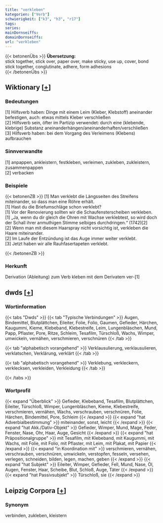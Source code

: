 ```yaml
---
title: "verkleben"
kategorien: ["Verb"]
schwierigkeit: ["k3", "h3", "r17"]
tags:
series:
mainDornseiffs:
domainDornseiffs:
url: "verkleben"
---
```


{{< betonenÜbs >}}
**Übersetzung:**  
stick together, stick over, paper over, make sticky, use up, cover, bond  
stick together, conglutinate, adhere, form adhesions  
{{< /betonenÜbs >}}

## Wiktionary [[+](https://de.wiktionary.org/wiki/verkleben)]

### Bedeutungen
[1] Hilfsverb haben: Dinge mit einem Leim (Kleber, Klebstoff) aneinander befestigen, auch: etwas mittels Kleber verschließen  
[2] Hilfsverb sein, öfter im Partizip verwendet: durch eine (klebende, klebrige) Substanz aneinanderhängen/aneinanderhaften/verschließen  
[3] Hilfsverb haben: bei dem Vorgang des Verleimens (Klebens) aufbrauchen  

### Sinnverwandte
[1] anpappen, ankleistern, festkleben, verleimen, zukleben, zukleistern, zusammenpappen  
[2] verbacken  

### Beispiele
{{< betonenZB >}}
[1] Man verklebt die Längsseiten des Streifens miteinander, so dass man eine Röhre erhält.  
[1] Hast du die Briefumschläge schon verklebt?  
[1] Vor der Renovierung sollten wir die Schaufensterscheiben verkleben.  
[1] „Ja, wenn du dir gleich die Ohren mit Wachse verklebtest, so wird doch der Schall ihrer anmuthigen Stimme selbiges durchdringen.“ (1742)[2]  
[2] Wenn man mit diesem Haarspray nicht vorsichtig ist, verkleben die Haare miteinander.  
[2] Im Laufe der Entzündung ist das Auge immer weiter verklebt.  
[3] Jetzt haben wir alle Rauhfasertapeten verklebt.  

{{< /betonenZB >}}
### Herkunft
Derivation (Ableitung) zum Verb kleben mit dem Derivatem ver-[1]  



## dwds [[+](https://www.dwds.de/wb/verkleben)]

### Wortinformation
{{< tabs "Dwds" >}}
{{< tab "Typische Verbindungen" >}}
Augen, Bindemittel, Blutplättchen, Eileiter, Folie, Folio, Gaumen, Gefieder, Härchen, Kaugummi, Kieme, Klebeband, Klebestreife, Leim, Lungenbläschen, Mund, Papp, Pflaster, Pore, Ritze, Schleim, Tesafilm, Türschloß, Wachs, Wimper, umwickeln, vernähen, verschmieren, verschnüren
{{< /tab >}}

{{< tab "alphabetisch vorangehend" >}}
Verklausulierung, verklausulieren, verklatschen, Verklärung, verklärt
{{< /tab >}}

{{< tab "alphabetisch vorangehend" >}}
Verklebung, verkleckern, verklecksen, verkleiden, Verkleidung
{{< /tab >}}

{{< /tabs >}}

### Wortprofil
{{< expand "Überblick" >}} Gefieder, Klebeband, Tesafilm, Blutplättchen, Eileiter, Türschloß, Wimper, Lungenbläschen, Kieme, Klebestreife, verschmieren, vernähen, Wachs, verschrauben, verschnüren, Folie, Härchen, Bindemittel, Pore, Schleim {{< /expand >}}
{{< expand "hat Adverbialbestimmung" >}} miteinander, sonst, leicht {{< /expand >}}
{{< expand "hat Akk./Dativ-Objekt" >}} Gefieder, Wimper, Mund, Mage, Feder, Fenster, Nase, Ohr, Haar, Auge, Gesicht {{< /expand >}}
{{< expand "hat Präpositionalgruppe" >}} mit Tesafilm, mit Klebeband, mit Kaugummi, mit Wachs, mit Folie, mit Folio, mit Pflaster, mit Leim, mit Plakat, mit Papier {{< /expand >}}
{{< expand "in Koordination mit" >}} verschmieren, vernähen, verschrauben, verschnüren, umwickeln, verstopfen, fesseln, versehen, verlegen, schneiden, bilden, legen, machen, geben {{< /expand >}}
{{< expand "hat Subjekt" >}} Eileiter, Wimper, Gefieder, Fell, Mund, Nase, Öl, Augen, Fenster, Haar, Scheibe, Blut, Schloß, Auge, Täter {{< /expand >}}
{{< expand "hat Passivsubjekt" >}} Türschloß, sie {{< /expand >}}

## Leipzig Corpora [[+](https://corpora.uni-leipzig.de/en/res?word=verkleben&corpusId=deu_newscrawl-public_2018)]


### Synonym
verbinden, zukleben, kleistern

